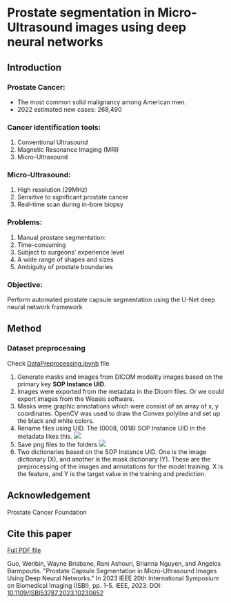 # Prostate segmentation in Micro-Ultrasound images using deep neural networks

## Introduction
### Prostate Cancer: 
- The most common solid malignancy among American men.
- 2022 estimated new cases: 268,490

### Cancer identification tools: 
1. Conventional Ultrasound
2. Magnetic Resonance Imaging (MRI)
3. Micro-Ultrasound

### Micro-Ultrasound:
1. High resolution (29MHz)
2. Sensitive to significant prostate cancer
3. Real-time scan during in-bore biopsy

### Problems:
1. Manual prostate segmentation:
2. Time-consuming
3. Subject to surgeons’ experience level
4. A wide range of shapes and sizes
5. Ambiguity of prostate boundaries

### Objective:
Perform automated prostate capsule segmentation using the U-Net deep neural network framework

## Method
### Dataset preprocessing 
Check [DataPreprocessing.ipynb](https://github.com/guowenbin90/ProstateSegmentation/blob/main/DataPreprocessing.ipynb) file
1. Generate masks and images from DICOM modality images based on the primary key **SOP Instance UID**.
2. Images were exported from the metadata in the Dicom files. Or we could export images from the Weasis software.  
3. Masks were graphic annotations which were consist of an array of x, y coordinates. OpenCV was used to draw the Convex polyline and set up the black and white colors.
4. Rename files using UID. The (0008, 0018) SOP Instance UID in the metadata likes this. <img src="https://github.com/guowenbin90/ProstateSegmentation/blob/main/images/SOP%20Instance%20UID.JPG">
5. Save png files to the folders <img src="https://github.com/guowenbin90/ProstateSegmentation/blob/main/images/Exported%20images%20and%20masks.JPG">
6. Two dictionaries based on the SOP Instance UID. One is the image dictionary (X), and another is the mask dictionary (Y). These are the preprocessing of the images and annotations for the model training. X is the feature, and Y is the target value in the training and prediction.

## Acknowledgement
Prostate Cancer Foundation

## Cite this paper
[Full PDF file](https://research.dwi.ufl.edu/page/prostate-capsule-segmentation-in-micro-ultrasound-images-using-deep-neural-networks/)

Guo, Wenbin, Wayne Brisbane, Rani Ashouri, Brianna Nguyen, and Angelos Barmpoutis. "Prostate Capsule Segmentation in Micro-Ultrasound Images Using Deep Neural Networks." 
In 2023 IEEE 20th International Symposium on Biomedical Imaging (ISBI), pp. 1-5. IEEE, 2023. DOI: [10.1109/ISBI53787.2023.10230652](https://doi.org/10.1109/ISBI53787.2023.10230652)
